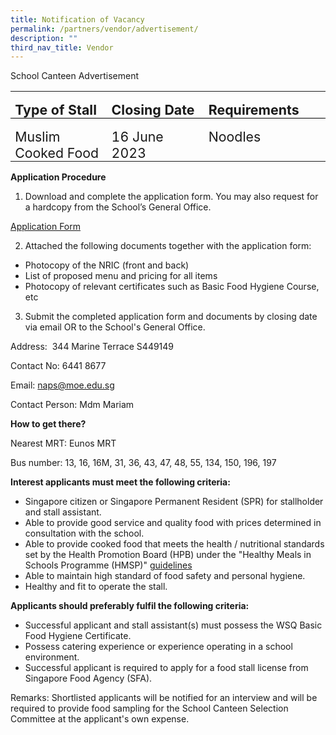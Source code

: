 ```yaml
---
title: Notification of Vacancy
permalink: /partners/vendor/advertisement/
description: ""
third_nav_title: Vendor
---
```

School Canteen Advertisement<br>
<table class="MsoTableGrid" border="0" cellspacing="0" cellpadding="0" style="border-collapse:collapse;border:none;mso-yfti-tbllook:1184;mso-padding-alt:
 0in 5.4pt 0in 5.4pt;mso-border-insidev:none"><tbody><tr style="mso-yfti-irow:0;mso-yfti-firstrow:yes"><td width="232" valign="top" style="width:174.25pt;border:none;border-bottom:
  solid windowtext 1.0pt;mso-border-bottom-alt:solid windowtext .5pt;
  padding:0in 5.4pt 0in 5.4pt"><p class="MsoNormal" style="margin-bottom:0in;line-height:normal"><b><span lang="EN-SG" style="font-size:16.0pt">Type of Stall</span></b></p></td><td width="232" valign="top" style="width:174.25pt;border:none;border-bottom:
  solid windowtext 1.0pt;mso-border-bottom-alt:solid windowtext .5pt;
  padding:0in 5.4pt 0in 5.4pt"><p class="MsoNormal" style="margin-bottom:0in;line-height:normal"><b><span lang="EN-SG" style="font-size:16.0pt">Closing Date</span></b></p></td><td width="232" valign="top" style="width:174.3pt;border:none;border-bottom:solid windowtext 1.0pt;
  mso-border-bottom-alt:solid windowtext .5pt;padding:0in 5.4pt 0in 5.4pt"><p class="MsoNormal" style="margin-bottom:0in;line-height:normal"><b><span lang="EN-SG" style="font-size:16.0pt">Requirements</span></b></p></td></tr><tr style="mso-yfti-irow:1;mso-yfti-lastrow:yes"><td width="232" valign="top" style="width:174.25pt;border:none;mso-border-top-alt:
  solid windowtext .5pt;padding:0in 5.4pt 0in 5.4pt"><p class="MsoNormal" style="margin-bottom:0in;line-height:normal"><span lang="EN-SG" style="font-size:16.0pt">Muslim Cooked Food</span></p></td><td width="232" valign="top" style="width:174.25pt;border:none;mso-border-top-alt:
  solid windowtext .5pt;padding:0in 5.4pt 0in 5.4pt"><p class="MsoNormal" style="margin-bottom:0in;line-height:normal"><span lang="EN-SG" style="font-size:16.0pt">16 June 2023</span></p></td><td width="232" valign="top" style="width:174.3pt;border:none;mso-border-top-alt:
  solid windowtext .5pt;padding:0in 5.4pt 0in 5.4pt"><p class="MsoNormal" style="margin-bottom:0in;line-height:normal"><span lang="EN-SG" style="font-size:16.0pt">Noodles</span></p></td></tr></tbody></table>

<b>Application Procedure</b>

1. Download and complete the application form. You may also request for a hardcopy from the School’s General Office.

[Application Form](https://go.gov.sg/canteenstall)

2. Attached the following documents together with the application form:

* Photocopy of the NRIC (front and back)
* List of proposed menu and pricing for all items
* Photocopy of relevant certificates such as Basic Food Hygiene Course, etc

3. Submit the completed application form and documents by closing date via email OR to the School's General Office.

Address:&nbsp; 344 Marine Terrace S449149

Contact No: 6441 8677

Email: naps@moe.edu.sg

Contact Person: Mdm Mariam

<b>How to get there?</b>

Nearest MRT: Eunos MRT

Bus number: 13, 16, 16M, 31, 36, 43, 47, 48, 55, 134, 150, 196, 197

**Interest applicants must meet the following criteria:**

* Singapore citizen or Singapore Permanent Resident (SPR) for stallholder and stall assistant.
* Able to provide good service and quality food with prices determined in consultation with the school.
* Able to provide cooked food that meets the health / nutritional standards set by the Health Promotion Board (HPB) under the "Healthy Meals in Schools Programme (HMSP)" [guidelines](https://www.hpb.gov.sg/schools/school-programmes/healthy-meals-in-schools-programme)
* Able to maintain high standard of food safety and personal hygiene.
* Healthy and fit to operate the stall.

**Applicants should preferably fulfil the following criteria:**

* Successful applicant and stall assistant(s) must possess the WSQ Basic Food Hygiene Certificate.
* Possess catering experience or experience operating in a school environment.
* Successful applicant is required to apply for a food stall license from Singapore Food Agency (SFA).

Remarks: Shortlisted applicants will be notified for an interview and will be required to provide food sampling for the School Canteen Selection Committee at the applicant's own expense.